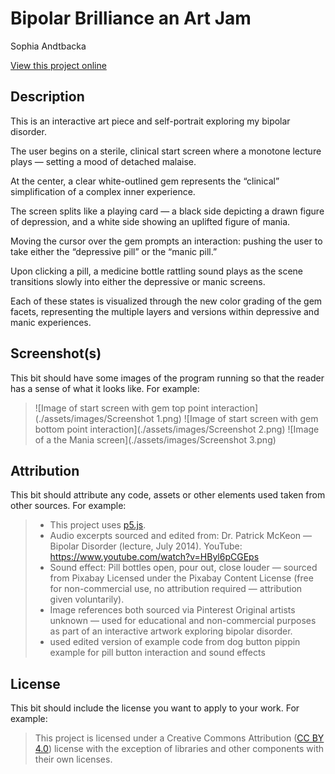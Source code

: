 # Bipolar Brilliance an Art Jam

Sophia Andtbacka

[View this project online](https://sophiaandtbacka.github.io/cart253/topics/art%20jam/template-p5-project/)

## Description
 This is an interactive art piece and self-portrait exploring my bipolar disorder.
 
 The user begins on a sterile, clinical start screen where a monotone lecture plays —
 setting a mood of detached malaise.
  
 At the center, a clear white-outlined gem represents the “clinical” simplification
 of a complex inner experience.
  
 The screen splits like a playing card — a black side depicting a drawn figure of depression,
 and a white side showing an uplifted figure of mania.
 
 Moving the cursor over the gem prompts an interaction: pushing the user to take
 either the “depressive pill” or the “manic pill.”
  
 Upon clicking a pill, a medicine bottle rattling sound plays as the scene transitions slowly
 into either the depressive or manic screens.
  
 Each of these states is visualized through the new color grading of the gem facets,
 representing the multiple layers and versions within depressive and manic experiences.
 
## Screenshot(s)

This bit should have some images of the program running so that the reader has a sense of what it looks like. For example:

> ![Image of start screen with gem top point interaction](./assets/images/Screenshot 1.png)
> ![Image of start screen with gem bottom point interaction](./assets/images/Screenshot 2.png)
> ![Image of a the Mania screen](./assets/images/Screenshot 3.png)


## Attribution

This bit should attribute any code, assets or other elements used taken from other sources. For example:

> - This project uses [p5.js](https://p5js.org).
> - Audio excerpts sourced and edited from: Dr. Patrick McKeon — Bipolar Disorder (lecture, July 2014).
    YouTube: https://www.youtube.com/watch?v=HByl6pCGEps
> - Sound effect: Pill bottles open, pour out, close louder — sourced from Pixabay
    Licensed under the Pixabay Content License (free for non-commercial use, no attribution required — attribution given voluntarily).
> - Image references both sourced via Pinterest
    Original artists unknown — used for educational and non-commercial purposes as part of an interactive artwork exploring bipolar disorder.
> - used edited version of example code from dog button pippin example for pill button interaction and sound effects

## License

This bit should include the license you want to apply to your work. For example:

> This project is licensed under a Creative Commons Attribution ([CC BY 4.0](https://creativecommons.org/licenses/by/4.0/deed.en)) license with the exception of libraries and other components with their own licenses.